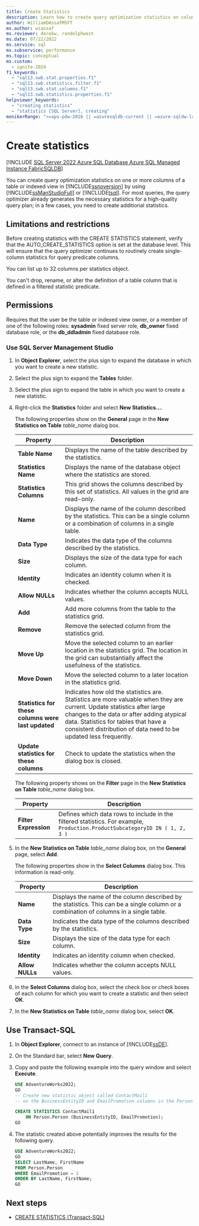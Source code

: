 ```yaml
---
title: Create Statistics
description: Learn how to create query optimization statistics on columns of a table or indexed view in SQL Server by using SQL Server Management Studio or Transact-SQL.
author: WilliamDAssafMSFT
ms.author: wiassaf
ms.reviewer: derekw, randolphwest
ms.date: 07/22/2022
ms.service: sql
ms.subservice: performance
ms.topic: conceptual
ms.custom:
  - ignite-2024
f1_keywords:
  - "sql13.swb.stat.properties.f1"
  - "sql13.swb.statistics.filter.f1"
  - "sql13.swb.stat.columns.f1"
  - "sql13.swb.statistics.properties.f1"
helpviewer_keywords:
  - "creating statistics"
  - "statistics [SQL Server], creating"
monikerRange: ">=aps-pdw-2016 || =azuresqldb-current || =azure-sqldw-latest || >=sql-server-2016 || >=sql-server-linux-2017 || =azuresqldb-mi-current || =fabric"
---
```

# Create statistics

[!INCLUDE [SQL Server 2022 Azure SQL Database Azure SQL Managed Instance FabricSQLDB](../../includes/applies-to-version/sqlserver2022-asdb-asmi-fabricsqldb.md)]

You can create query optimization statistics on one or more columns of a table or indexed view in [!INCLUDE[ssnoversion](../../includes/ssnoversion-md.md)] by using [!INCLUDE[ssManStudioFull](../../includes/ssmanstudiofull-md.md)] or [!INCLUDE[tsql](../../includes/tsql-md.md)]. For most queries, the query optimizer already generates the necessary statistics for a high-quality query plan; in a few cases, you need to create additional statistics.

## <a id="Restrictions"></a> Limitations and restrictions

Before creating statistics with the CREATE STATISTICS statement, verify that the AUTO_CREATE_STATISTICS option is set at the database level. This will ensure that the query optimizer continues to routinely create single-column statistics for query predicate columns.

You can list up to 32 columns per statistics object.

You can't drop, rename, or alter the definition of a table column that is defined in a filtered statistic predicate.

## Permissions

Requires that the user be the table or indexed view owner, or a member of one of the following roles: **sysadmin** fixed server role, **db_owner** fixed database role, or the **db_ddladmin** fixed database role.

### Use SQL Server Management Studio

1. In **Object Explorer**, select the plus sign to expand the database in which you want to create a new statistic.

1. Select the plus sign to expand the **Tables** folder.

1. Select the plus sign to expand the table in which you want to create a new statistic.

1. Right-click the **Statistics** folder and select **New Statistics...**.

   The following properties show on the **General** page in the **New Statistics on Table** *table_name* dialog box.

   |Property|Description|
   | --- | --- |
   |**Table Name**|Displays the name of the table described by the statistics.|
   |**Statistics Name**|Displays the name of the database object where the statistics are stored.|
   |**Statistics Columns**|This grid shows the columns described by this set of statistics. All values in the grid are read-only.|
   |**Name**|Displays the name of the column described by the statistics. This can be a single column or a combination of columns in a single table.|
   |**Data Type**|Indicates the data type of the columns described by the statistics.|
   |**Size**|Displays the size of the data type for each column.|
   |**Identity**|Indicates an identity column when it is checked.|
   |**Allow NULLs**|Indicates whether the column accepts NULL values.|
   |**Add**|Add more columns from the table to the statistics grid.|
   |**Remove**|Remove the selected column from the statistics grid.|
   |**Move Up**|Move the selected column to an earlier location in the statistics grid. The location in the grid can substantially affect the usefulness of the statistics.|
   |**Move Down**|Move the selected column to a later location in the statistics grid.|
   |**Statistics for these columns were last updated**|Indicates how old the statistics are. Statistics are more valuable when they are current. Update statistics after large changes to the data or after adding atypical data. Statistics for tables that have a consistent distribution of data need to be updated less frequently.|
   |**Update statistics for these columns**|Check to update the statistics when the dialog box is closed.|

   The following property shows on the **Filter** page in the **New Statistics on Table** *table_name* dialog box.

   |Property|Description|
   | --- | --- |
   |**Filter Expression**|Defines which data rows to include in the filtered statistics. For example, `Production.ProductSubcategoryID IN ( 1, 2, 3 )`|

1. In the **New Statistics on Table** *table_name* dialog box, on the **General** page, select **Add**.

   The following properties show in the **Select Columns** dialog box. This information is read-only.

   |Property|Description|
   | --- | --- |
   |**Name**|Displays the name of the column described by the statistics. This can be a single column or a combination of columns in a single table.|
   |**Data Type**|Indicates the data type of the columns described by the statistics.|
   |**Size**|Displays the size of the data type for each column.|
   |**Identity**|Indicates an identity column when checked.|
   |**Allow NULLs**|Indicates whether the column accepts NULL values.|

1. In the **Select Columns** dialog box, select the check box or check boxes of each column for which you want to create a statistic and then select **OK**.

1. In the **New Statistics on Table** *table_name* dialog box, select **OK**.

## Use Transact-SQL

1. In **Object Explorer**, connect to an instance of [!INCLUDE[ssDE](../../includes/ssde-md.md)].

1. On the Standard bar, select **New Query**.

1. Copy and paste the following example into the query window and select **Execute**.

   ```sql
   USE AdventureWorks2022;
   GO
   -- Create new statistic object called ContactMail1
   -- on the BusinessEntityID and EmailPromotion columns in the Person.Person table.

   CREATE STATISTICS ContactMail1
       ON Person.Person (BusinessEntityID, EmailPromotion);
   GO
   ```

1. The statistic created above potentially improves the results for the following query.

   ```sql
   USE AdventureWorks2022;
   GO
   SELECT LastName, FirstName
   FROM Person.Person
   WHERE EmailPromotion = 2
   ORDER BY LastName, FirstName;
   GO
   ```

## Next steps

- [CREATE STATISTICS (Transact-SQL)](../../t-sql/statements/create-statistics-transact-sql.md)
